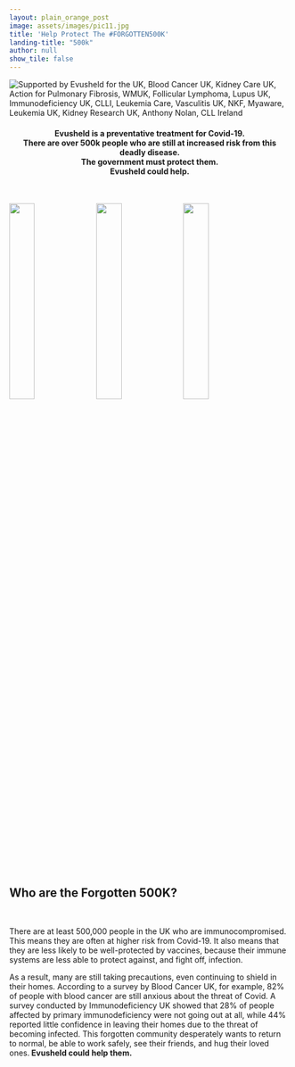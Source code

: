 ```yaml
---
layout: plain_orange_post
image: assets/images/pic11.jpg
title: 'Help Protect The #FORGOTTEN500K'
landing-title: "500k"
author: null
show_tile: false
---
```

<img src="https://getevusheld.uk/assets/images/landing_page/Supported_by_Logos_UPdated.png" alt="Supported by Evusheld for the UK, Blood Cancer UK, Kidney Care UK, Action for Pulmonary Fibrosis, WMUK, Follicular Lymphoma, Lupus UK, Immunodeficiency UK, CLLI, Leukemia Care, Vasculitis UK, NKF, Myaware, Leukemia UK, Kidney Research UK, Anthony Nolan, CLL Ireland">
<br>

<h4><center>Evusheld is a preventative treatment for Covid-19. <br> There are over 500k people who are still at increased risk from this deadly disease. <br> The government must protect them. <br> Evusheld could help.</center></h4>

<br>

<a href="https://getevusheld.uk/how-you-can-help/"><img src="https://getevusheld.uk/assets/images/landing_page/How_Can_You_Help.png" alt="" style="float: left; width: 30%; margin-right: 1%; margin-bottom: 0.5em;" /></a><a href="https://getevusheld.uk/about-evusheld/"><img src="https://getevusheld.uk/assets/images/landing_page/About_Evusheld.png" alt="" style="float: left; width: 30%; margin-right: 1%; margin-bottom: 0.5em;"/></a><a href="https://getevusheld.uk/hear-our-stories/"><img src="https://getevusheld.uk/assets/images/landing_page/Hear_Their_Stories.png" alt="" style="float: left; width: 30%; margin-right: 1%; margin-bottom: 0.5em;"/></a>

<p style="clear: both;">

<br>

<h2>Who are the Forgotten 500K?</h2>

<br>
<p>There are at least 500,000 people in the UK who are immunocompromised. This means they are often at higher risk from Covid-19. It also means that they are less likely to be well-protected by vaccines, because their immune systems are less able to protect against, and fight off, infection. </p>

<p>As a result, many are still taking precautions, even continuing to shield in their homes. According to a survey by Blood Cancer UK, for example, 82% of people with blood cancer are still anxious about the threat of Covid. A survey conducted by Immunodeficiency UK showed that 28% of people affected by primary immunodeficiency were not going out at all, while 44% reported little confidence in leaving their homes due to the threat of becoming infected. This forgotten community desperately wants to return to normal, be able to work safely, see their friends, and hug their loved ones.<b> Evusheld could help them. </b> </p>


<br>


